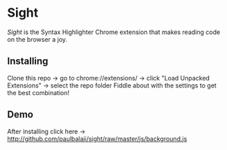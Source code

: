 # Sight
*Sight* is the Syntax Highlighter Chrome extension that makes reading code on the browser a joy.

## Installing
Clone this repo -> go to chrome://extensions/ -> click "Load Unpacked Extensions" -> select the repo folder
Fiddle about with the settings to get the best combination!

## Demo
After installing click here -> http://github.com/paulbalaji/sight/raw/master/js/background.js
